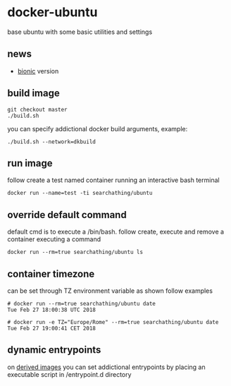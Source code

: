# docker-ubuntu

base ubuntu with some basic utilities and settings

## news

- [bionic](https://github.com/devel0/docker-ubuntu/tree/bionic) version

## build image

```
git checkout master
./build.sh
```

you can specify addictional docker build arguments, example:

```
./build.sh --network=dkbuild
```

## run image

follow create a test named container running an interactive bash terminal

```
docker run --name=test -ti searchathing/ubuntu
```

## override default command

default cmd is to execute a /bin/bash.
follow create, execute and remove a container executing a command

```
docker run --rm=true searchathing/ubuntu ls
```

## container timezone

can be set through TZ environment variable as shown follow examples

```
# docker run --rm=true searchathing/ubuntu date
Tue Feb 27 18:00:38 UTC 2018

# docker run -e TZ="Europe/Rome" --rm=true searchathing/ubuntu date
Tue Feb 27 19:00:41 CET 2018
```

## dynamic entrypoints

on [derived images](https://github.com/devel0/docker-rdp/blob/75b0fd9a84cdef4a7c4e51dda318fc31de959ac5/Dockerfile#L5) you can set addictional entrypoints by placing an executable script in /entrypoint.d directory
